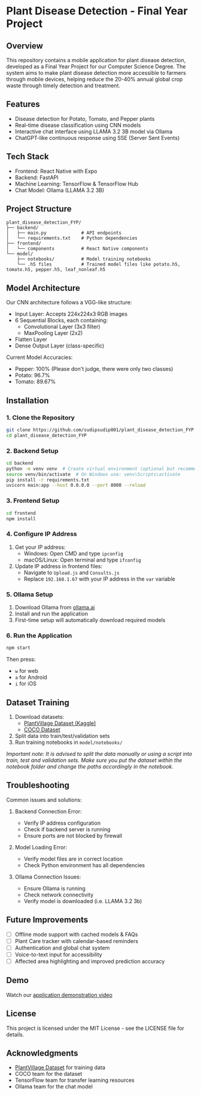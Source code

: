 # Plant Disease Detection - Final Year Project

## Overview
This repository contains a mobile application for plant disease detection, developed as a Final Year Project for our Computer Science Degree. The system aims to make plant disease detection more accessible to farmers through mobile devices, helping reduce the 20-40% annual global crop waste through timely detection and treatment.

## Features
- Disease detection for Potato, Tomato, and Pepper plants
- Real-time disease classification using CNN models
- Interactive chat interface using LLAMA 3.2 3B model via Ollama
- ChatGPT-like continuous response using SSE (Server Sent Events)

## Tech Stack
- Frontend: React Native with Expo
- Backend: FastAPI
- Machine Learning: TensorFlow & TensorFlow Hub
- Chat Model: Ollama (LLAMA 3.2 3B)

## Project Structure
```
plant_disease_detection_FYP/
├── backend/
│   ├── main.py             # API endpoints
│   └── requirements.txt    # Python dependencies
├── frontend/
│   └── components          # React Native components
└── model/
    ├── notebooks/          # Model training notebooks
    └── .h5 files           # Trained model files like potato.h5, tomato.h5, pepper.h5, leaf_nonleaf.h5
```

## Model Architecture
Our CNN architecture follows a VGG-like structure:
- Input Layer: Accepts 224x224x3 RGB images
- 6 Sequential Blocks, each containing:
  - Convolutional Layer (3x3 filter)
  - MaxPooling Layer (2x2)
- Flatten Layer
- Dense Output Layer (class-specific)

Current Model Accuracies:
- Pepper: 100% (Please don't judge, there were only two classes)
- Potato: 96.7%
- Tomato: 89.67%

## Installation

### 1. Clone the Repository
```bash
git clone https://github.com/sudipsudip001/plant_disease_detection_FYP.git
cd plant_disease_detection_FYP
```

### 2. Backend Setup
```bash
cd backend
python -m venv venv  # Create virtual environment (optional but recommended)
source venv/bin/activate  # On Windows use: venv\Scripts\activate
pip install -r requirements.txt
uvicorn main:app --host 0.0.0.0 --port 8000 --reload
```

### 3. Frontend Setup
```bash
cd frontend
npm install
```

### 4. Configure IP Address
1. Get your IP address:
   - Windows: Open CMD and type `ipconfig`
   - macOS/Linux: Open terminal and type `ifconfig`
2. Update IP address in frontend files:
   - Navigate to `Upload.js` and `Consults.js`
   - Replace `192.168.1.67` with your IP address in the `var` variable

### 5. Ollama Setup
1. Download Ollama from [ollama.ai](https://ollama.ai)
2. Install and run the application
3. First-time setup will automatically download required models

### 6. Run the Application
```bash
npm start
```
Then press:
- `w` for web
- `a` for Android
- `i` for iOS

## Dataset Training
1. Download datasets:
   - [PlantVillage Dataset (Kaggle)](https://www.kaggle.com/datasets/arjuntejaswi/plant-village)
   - [COCO Dataset](https://cocodataset.org/#home)
2. Split data into train/test/validation sets
3. Run training notebooks in `model/notebooks/`

*Important note: It is advised to split the data manually or using a script into train, test and validation sets. Make sure you put the dataset within the notebook folder and change the paths accordingly in the notebook.*

## Troubleshooting
Common issues and solutions:

1. Backend Connection Error:
   - Verify IP address configuration
   - Check if backend server is running
   - Ensure ports are not blocked by firewall

2. Model Loading Error:
   - Verify model files are in correct location
   - Check Python environment has all dependencies

3. Ollama Connection Issues:
   - Ensure Ollama is running
   - Check network connectivity
   - Verify model is downloaded (i.e. LLAMA 3.2 3b)

## Future Improvements
- [ ] Offline mode support with cached models & FAQs
- [ ] Plant Care tracker with calendar-based reminders
- [ ] Authentication and global chat system
- [ ] Voice-to-text input for accessibility
- [ ] Affected area highlighting and improved prediction accuracy

## Demo
Watch our [application demonstration video](https://youtu.be/-vwPAobbybs)

## License
This project is licensed under the MIT License - see the LICENSE file for details.

## Acknowledgments
- [PlantVillage Dataset](https://github.com/spMohanty/PlantVillage-Dataset) for training data
- COCO team for the dataset
- TensorFlow team for transfer learning resources
- Ollama team for the chat model
